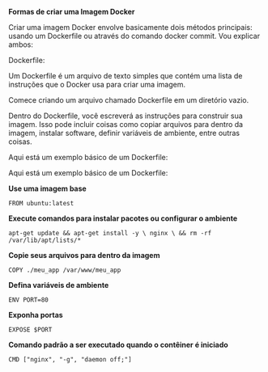 **Formas de criar uma Imagem Docker**

Criar uma imagem Docker envolve basicamente dois métodos principais: usando um Dockerfile ou através do comando docker commit. Vou explicar ambos:

Dockerfile:

Um Dockerfile é um arquivo de texto simples que contém uma lista de instruções que o Docker usa para criar uma imagem.

Comece criando um arquivo chamado Dockerfile em um diretório vazio.

Dentro do Dockerfile, você escreverá as instruções para construir sua imagem. Isso pode incluir coisas como copiar arquivos para dentro da imagem, instalar software, definir variáveis de ambiente, entre outras coisas.

Aqui está um exemplo básico de um Dockerfile:

Aqui está um exemplo básico de um Dockerfile:

**Use uma imagem base**

    FROM ubuntu:latest

**Execute comandos para instalar pacotes ou configurar o ambiente**

    apt-get update && apt-get install -y \ nginx \ && rm -rf /var/lib/apt/lists/*

**Copie seus arquivos para dentro da imagem**

    COPY ./meu_app /var/www/meu_app

**Defina variáveis de ambiente**

    ENV PORT=80

**Exponha portas**

    EXPOSE $PORT

**Comando padrão a ser executado quando o contêiner é iniciado**

    CMD ["nginx", "-g", "daemon off;"]
